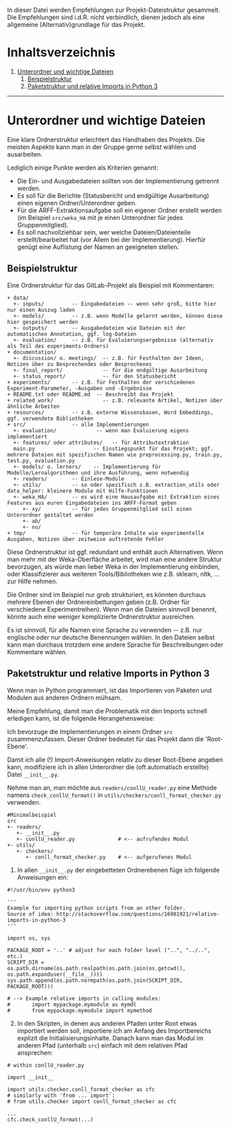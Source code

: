 In dieser Datei werden Empfehlungen zur Projekt-Dateistruktur gesammelt.
Die Empfehlungen sind i.d.R. nicht verbindlich, dienen jedoch als eine allgemeine (Alternativ)grundlage für das Projekt.

# Inhaltsverzeichnis

1. [Unterordner und wichtige Dateien](#folders)
   1. [Beispielstruktur](#folders_exp)
   1. [Paketstruktur und relative Imports in Python 3](#relative_imports_P3)

---

<a name="folders"></a>
# Unterordner und wichtige Dateien

Eine klare Ordnerstruktur erleichtert das Handhaben des Projekts. Die meisten Aspekte kann man in der Gruppe gerne selbst wählen und ausarbeiten.
 
Lediglich einige Punkte werden als Kriterien genannt:
- Die Ein- und Ausgabedateien sollten von der Implementierung getrennt werden.
- Es soll für die Berichte (Statusbericht und endgültige Ausarbeitung) einen eigenen Ordner/Unterordner geben.
- Für die ARFF-Extraktionsaufgabe soll ein eigener Ordner erstellt werden (im Beispiel `src/weka_HA` mit je einen Unterordner für jedes Gruppenmitglied).
- Es soll nachvollziehbar sein, wer welche Dateien/Dateienteile erstellt/bearbeitet hat (vor Allem bei der Implementierung). Hierfür genügt eine Auflistung der Namen an geeigneten stellen.

<a name="folders_exp"></a>
## Beispielstruktur

Eine Ordnerstruktur für das GitLab-Projekt als Beispiel mit Kommentaren:

```
+ data/
  +- inputs/         -- Eingabedateien -- wenn sehr groß, bitte hier nur einen Auszug laden
  +- models/         -- z.B. wenn Modelle gelernt werden, können diese hier gespeichert werden
  +- outputs/        -- Ausgabedateien wie Dateien mit der automatischen Annotation, ggf. log-Dateien
  +- evaluation/     -- z.B. für Evaluierungsergebnisse (alternativ als Teil des experiments-Ordners)
+ documentation/
  +- discussion/ o. meetings/  -- z.B. für Festhalten der Ideen, Notizen über zu Besprechendes oder Besprochenes
  +- final_report/             -- für die endgültige Ausarbeitung
  +- status_report/            -- für den Statusbericht
+ experiments/       -- z.B. für Festhalten der verschiedenen Experiment-Parameter, -Ausgaben und -Ergebnisse
+ README.txt oder README.md  -- Beschreibt das Projekt
+ related_work/                -- z.B. relevante Artikel, Notizen über ähnliche Arbeiten
+ resources/         -- z.B. externe Wissensbasen, Word Embeddings, ggf. verwendete Bibliotheken
+ src/               -- alle Implementierungen
  +- evaluation/             -- wenn man Evaluierung eigens implementiert
  +- features/ oder attributes/   -- für Attributextraktion
  main.py                   -- Einstiegspunkt für das Projekt; ggf. mehrere Dateien mit spezifischen Namen wie preprocessing.py, train.py, test.py, evaluation.py
  +- models/ o. lerners/    -- Implementierung für Modelle/Lernalgorithmen und ihre Ausführung, wenn notwendig
  +- readers/        -- Einlese-Module
  +- utils/          -- so oder spezifisch z.B. extraction_utils oder data_helper: kleinere Module mit Hilfe-Funktionen
  +- weka_HA/        -- es wird eine Hausaufgabe mit Extraktion eines Features aus euren Eingabedateien ins ARFF-Format geben
     +- xy/          -- für jedes Gruppenmitglied soll einen Unterordner gestaltet werden
     +- ab/
     +- no/
+ tmp/               -- für temporäre Inhalte wie experimentelle Ausgaben, Notizen über zeitweise auftretende Fehler
```

Diese Ordnerstruktur ist ggf. redundant und enthält auch Alternativen. Wenn man mehr mit der Weka-Oberfläche arbeitet, wird man eine andere Struktur bevorzugen, als würde man lieber Weka in der Implementierung einbinden, oder Klassifizierer aus weiteren Tools/Bibliotheken wie z.B. sklearn, nltk, ... zur Hilfe nehmen. 

Die Ordner sind im Beispiel nur grob strukturiert, es könnten durchaus mehrere Ebenen der Ordnereinbettungen geben (z.B. Ordner für verschiedene Experimentreihen). Wenn man die Dateien sinnvoll benennt, könnte auch eine weniger komplizierte Ordnerstruktur ausreichen.

Es ist sinnvoll, für alle Namen eine Sprache zu verwenden -- z.B. nur englische oder nur deutsche Benennungen wählen. In den Dateien selbst kann man durchaus trotzdem eine andere Sprache für Beschreibungen oder Kommentare wählen.

<a name="relative_imports_P3"></a>
## Paketstruktur und relative Imports in Python 3

Wenn man in Python programmiert, ist das Importieren von Paketen und Modulen aus anderen Ordnern mühsam.

Meine Empfehlung, damit man die Problematik mit den Imports schnell erledigen kann, ist die folgende Herangehensweise:

Ich bevorzuge die Implementierungen in einem Ordner `src` zusammenzufassen. Dieser Ordner bedeutet für das Projekt dann die 'Root-Ebene'.

Damit ich alle (!) Import-Anweisungen relativ zu dieser Root-Ebene angeben kann, modifiziere ich in allen Unterordner die (oft automatisch erstellte) Datei `__init__.py`. 

Nehme man an, man möchte aus `readers/conllU_reader.py` eine Methode namens `check_conllU_format()` in `utils/checkers/conll_format_checker.py` verwenden. 

```
#Minimalbeispiel
src
+- readers/
   +- __init__.py
   +- conllU_reader.py              # <-- aufrufendes Modul
+- utils/
   +- checkers/
      +- conll_format_checker.py    # <-- aufgerufenes Modul
```

1) In allen `__init__.py` der eingebetteten Ordnerebenen füge ich folgende Anweisungen ein:

```
#!/usr/bin/env python3

'''
Example for importing python scripts from an other folder.
Source of idea: http://stackoverflow.com/questions/16981921/relative-imports-in-python-3
'''

import os, sys

PACKAGE_ROOT = '..' # adjust for each folder level ("..", "../..", etc.)
SCRIPT_DIR = os.path.dirname(os.path.realpath(os.path.join(os.getcwd(), os.path.expanduser(__file__))))
sys.path.append(os.path.normpath(os.path.join(SCRIPT_DIR, PACKAGE_ROOT)))

# --> Example relative imports in calling modules: 
#       import mypackage.mymodule as mymdl
#       from mypackage.mymodule import mymethod
```

2) In den Skripten, in denen aus anderen Pfaden unter Root etwas importiert werden soll, importiere ich am Anfang des Importbereichs explizit die Initialisierungsinhalte. Danach kann man das Modul im anderen Pfad (unterhalb `src`) einfach mit dem relativen Pfad ansprechen:

```
# within conllU_reader.py

import __init__

import utils.checker.conll_format_checker as cfc
# similarly with 'from ... import':
# from utils.checker import conll_format_checker as cfc

...
cfc.check_conllU_format(...)

```


